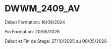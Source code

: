 # DWWM_2409_AV

Début Formation: 16/09/2024

Fin Formation: 20/05/2026

Début et Fin de Stage: 27/10/2025 au 08/05/2026
